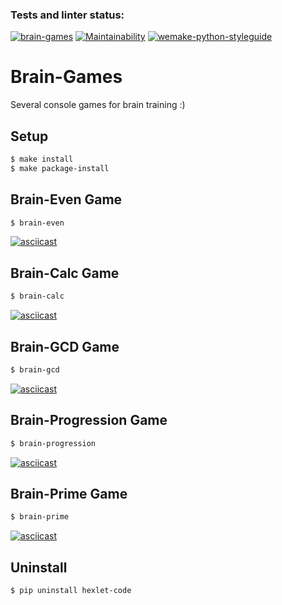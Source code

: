 ### Tests and linter status:
[![brain-games](https://github.com/alex-yevs/python-project-lvl1/actions/workflows/brain-games.yml/badge.svg)](https://github.com/alex-yevs/python-project-lvl1/actions/workflows/brain-games.yml)
[![Maintainability](https://api.codeclimate.com/v1/badges/7bd8804f53c2f5007aa9/maintainability)](https://codeclimate.com/github/alex-yevs/python-project-lvl1/maintainability)
[![wemake-python-styleguide](https://img.shields.io/badge/style-wemake-000000.svg)](https://github.com/wemake-services/wemake-python-styleguide)

# Brain-Games
Several console games for brain training :)

## Setup

```sh
$ make install
$ make package-install
```

## Brain-Even Game

```sh
$ brain-even
```
[![asciicast](https://asciinema.org/a/QxL3C5HDwqL6LfsSKLXWhOMnA.svg)](https://asciinema.org/a/QxL3C5HDwqL6LfsSKLXWhOMnA)

## Brain-Calc Game

```sh
$ brain-calc
```
[![asciicast](https://asciinema.org/a/bUxTjzCDR4JUYpuUidC8ge54n.svg)](https://asciinema.org/a/bUxTjzCDR4JUYpuUidC8ge54n)

## Brain-GCD Game

```sh
$ brain-gcd
```
[![asciicast](https://asciinema.org/a/ROGZtDSsquhiuhbliPXNGy4Bd.svg)](https://asciinema.org/a/ROGZtDSsquhiuhbliPXNGy4Bd)

## Brain-Progression Game

```sh
$ brain-progression
```
[![asciicast](https://asciinema.org/a/5A6y1XXksTHkVQYJ4PRyUHkDc.svg)](https://asciinema.org/a/5A6y1XXksTHkVQYJ4PRyUHkDc)

## Brain-Prime Game

```sh
$ brain-prime
```
[![asciicast](https://asciinema.org/a/BkBIVarUrC1157HZWuifKn3Qb.svg)](https://asciinema.org/a/BkBIVarUrC1157HZWuifKn3Qb)

## Uninstall

```sh
$ pip uninstall hexlet-code
```
